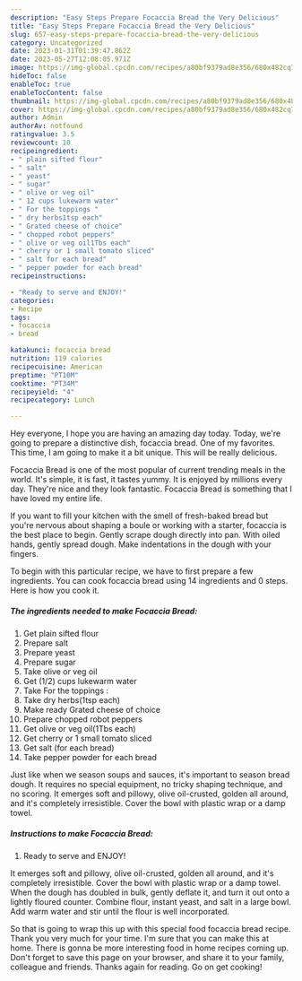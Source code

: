 ```yaml
---
description: "Easy Steps Prepare Focaccia Bread the Very Delicious"
title: "Easy Steps Prepare Focaccia Bread the Very Delicious"
slug: 657-easy-steps-prepare-focaccia-bread-the-very-delicious
category: Uncategorized
date: 2023-01-31T01:39:47.862Z
date: 2023-05-27T12:08:05.971Z
image: https://img-global.cpcdn.com/recipes/a80bf9379ad8e356/680x482cq70/focaccia-bread-recipe-main-photo.jpg
hideToc: false
enableToc: true
enableTocContent: false
thumbnail: https://img-global.cpcdn.com/recipes/a80bf9379ad8e356/680x482cq70/focaccia-bread-recipe-main-photo.jpg
cover: https://img-global.cpcdn.com/recipes/a80bf9379ad8e356/680x482cq70/focaccia-bread-recipe-main-photo.jpg
author: Admin
authorAv: notfound
ratingvalue: 3.5
reviewcount: 10
recipeingredient:
- " plain sifted flour"
- " salt"
- " yeast"
- " sugar"
- " olive or veg oil"
- " 12 cups lukewarm water"
- " For the toppings "
- " dry herbs1tsp each"
- " Grated cheese of choice"
- " chopped robot peppers"
- " olive or veg oil1Tbs each"
- " cherry or 1 small tomato sliced"
- " salt for each bread"
- " pepper powder for each bread"
recipeinstructions:

- "Ready to serve and ENJOY!"
categories:
- Recipe
tags:
- focaccia
- bread

katakunci: focaccia bread 
nutrition: 119 calories
recipecuisine: American
preptime: "PT10M"
cooktime: "PT34M"
recipeyield: "4"
recipecategory: Lunch

---
```



Hey everyone, I hope you are having an amazing day today. Today, we're going to prepare a distinctive dish, focaccia bread. One of my favorites. This time, I am going to make it a bit unique. This will be really delicious.

Focaccia Bread is one of the most popular of current trending meals in the world. It's simple, it is fast, it tastes yummy. It is enjoyed by millions every day. They're nice and they look fantastic. Focaccia Bread is something that I have loved my entire life.

If you want to fill your kitchen with the smell of fresh-baked bread but you&#39;re nervous about shaping a boule or working with a starter, focaccia is the best place to begin. Gently scrape dough directly into pan. With oiled hands, gently spread dough. Make indentations in the dough with your fingers.


To begin with this particular recipe, we have to first prepare a few ingredients. You can cook focaccia bread using 14 ingredients and 0 steps. Here is how you cook it.

<!--inarticleads1-->

##### The ingredients needed to make Focaccia Bread:

1. Get  plain sifted flour
1. Prepare  salt
1. Prepare  yeast
1. Prepare  sugar
1. Take  olive or veg oil
1. Get  (1/2) cups lukewarm water
1. Take  For the toppings :
1. Take  dry herbs(1tsp each)
1. Make ready  Grated cheese of choice
1. Prepare  chopped robot peppers
1. Get  olive or veg oil(1Tbs each)
1. Get  cherry or 1 small tomato sliced
1. Get  salt (for each bread)
1. Take  pepper powder for each bread


Just like when we season soups and sauces, it&#39;s important to season bread dough. It requires no special equipment, no tricky shaping technique, and no scoring. It emerges soft and pillowy, olive oil-crusted, golden all around, and it&#39;s completely irresistible. Cover the bowl with plastic wrap or a damp towel. 

<!--inarticleads2-->

##### Instructions to make Focaccia Bread:


1. Ready to serve and ENJOY!

It emerges soft and pillowy, olive oil-crusted, golden all around, and it&#39;s completely irresistible. Cover the bowl with plastic wrap or a damp towel. When the dough has doubled in bulk, gently deflate it, and turn it out onto a lightly floured counter. Combine flour, instant yeast, and salt in a large bowl. Add warm water and stir until the flour is well incorporated. 

So that is going to wrap this up with this special food focaccia bread recipe. Thank you very much for your time. I'm sure that you can make this at home. There is gonna be more interesting food in home recipes coming up. Don't forget to save this page on your browser, and share it to your family, colleague and friends. Thanks again for reading. Go on get cooking!
